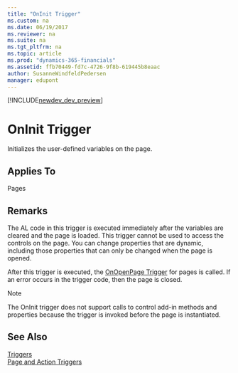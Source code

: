 ```yaml
---
title: "OnInit Trigger"
ms.custom: na
ms.date: 06/19/2017
ms.reviewer: na
ms.suite: na
ms.tgt_pltfrm: na
ms.topic: article
ms.prod: "dynamics-365-financials"
ms.assetid: ffb70449-fd7c-4726-9f8b-619445b8eaac
author: SusanneWindfeldPedersen
manager: edupont
---
```


[!INCLUDE[newdev_dev_preview](../includes/newdev_dev_preview.md)]

# OnInit Trigger
Initializes the user-defined variables on the page.  
  
## Applies To  
 Pages  
  
## Remarks  
 The AL code in this trigger is executed immediately after the variables are cleared and the page is loaded. This trigger cannot be used to access the controls on the page. You can change properties that are dynamic, including those properties that can only be changed when the page is opened.  
  
 After this trigger is executed, the [OnOpenPage Trigger](devenv-onopenpage-trigger.md) for pages is called. If an error occurs in the trigger code, then the page is closed.  
  
> [!NOTE]  
>  The OnInit trigger does not support calls to control add-in methods and properties because the trigger is invoked before the page is instantiated. <!-- For more information see, [Exposing Methods and Properties in a Windows Client Control Add-in](exposing-methods-and-properties-in-a-windows-client-control-add-in.md). --> 
  
## See Also  
 [Triggers](devenv-triggers.md)  
 [Page and Action Triggers](devenv-page-and-action-triggers.md)  